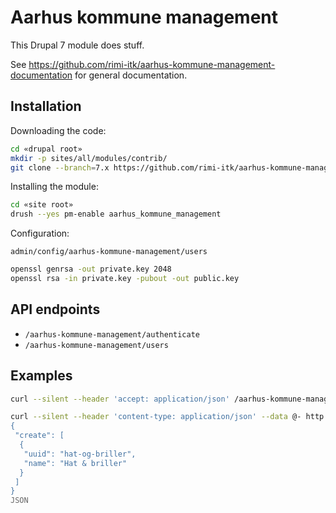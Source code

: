 # Aarhus kommune management

This Drupal 7 module does stuff.

See https://github.com/rimi-itk/aarhus-kommune-management-documentation for general documentation.

## Installation

Downloading the code:

```sh
cd «drupal root»
mkdir -p sites/all/modules/contrib/
git clone --branch=7.x https://github.com/rimi-itk/aarhus-kommune-management-drupal sites/all/modules/contrib/aarhus_kommune_management
```

Installing the module:

```sh
cd «site root»
drush --yes pm-enable aarhus_kommune_management
```

Configuration:

`admin/config/aarhus-kommune-management/users`

```sh
openssl genrsa -out private.key 2048
openssl rsa -in private.key -pubout -out public.key
```

## API endpoints

* `/aarhus-kommune-management/authenticate`
* `/aarhus-kommune-management/users`

## Examples

```sh
curl --silent --header 'accept: application/json' /aarhus-kommune-management/users
```

```sh
curl --silent --header 'content-type: application/json' --data @- http://mso-loop.docker.localhost:32792/aarhus-kommune-management/users <<'JSON'
{
 "create": [
  {
   "uuid": "hat-og-briller",
   "name": "Hat & briller"
  }
 ]
}
JSON
```
